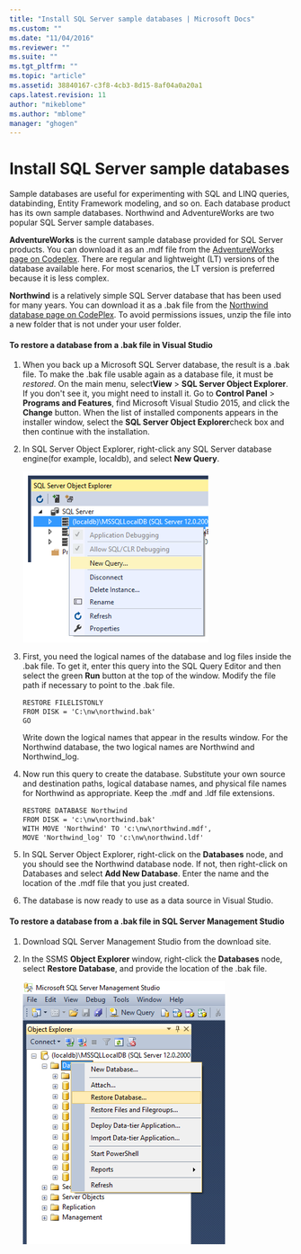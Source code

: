 ```yaml
---
title: "Install SQL Server sample databases | Microsoft Docs"
ms.custom: ""
ms.date: "11/04/2016"
ms.reviewer: ""
ms.suite: ""
ms.tgt_pltfrm: ""
ms.topic: "article"
ms.assetid: 38840167-c3f8-4cb3-8d15-8af04a0a20a1
caps.latest.revision: 11
author: "mikeblome"
ms.author: "mblome"
manager: "ghogen"
---
```

# Install SQL Server sample databases
Sample databases are useful for experimenting with SQL and LINQ queries, databinding,  Entity Framework modeling, and so on.  Each database product has its own sample databases. Northwind and AdventureWorks are two popular SQL Server sample databases.  
  
 **AdventureWorks** is the current sample database provided for SQL Server products. You can download it as an .mdf file from the [AdventureWorks page on Codeplex](http://msftdbprodsamples.codeplex.com/). There are regular and lightweight (LT) versions of the database available here. For most scenarios, the LT version is preferred because it is less complex.  
  
 **Northwind** is a relatively simple SQL Server database that has been used for many years. You can download it as a .bak file from the [Northwind database page on CodePlex](https://northwinddatabase.codeplex.com/). To avoid permissions issues, unzip the file into a new folder that is not under your user folder.  
  
#### To restore a database from a .bak file in Visual Studio  
  
1.  When you back up a Microsoft SQL Server database, the result is a .bak file. To make the .bak file usable again as a database file, it must be *restored*. On the main menu, select**View** > **SQL Server Object Explorer**. If you don't see it, you might need to install it. Go to **Control Panel** > **Programs and Features**, find Microsoft Visual Studio 2015, and click the **Change** button. When the list of installed components appears in the installer window, select the **SQL Server Object Explorer**check box and then continue with the installation.  
  
2.  In SQL Server Object Explorer, right-click any SQL Server database engine(for example, localdb), and select **New Query**.  
  
     ![SQL Server Object Explorer New Query](../data-tools/media/raddata-sql-server-object-explorer-new-query.png "raddata SQL Server Object Explorer New Query")  
  
3.  First, you need the logical names of the database and log files inside the .bak file. To get it, enter this query into the SQL Query Editor and then select the green **Run** button at the top of the window. Modify the file path if necessary to point to the .bak file.  
  
    ```  
    RESTORE FILELISTONLY  
    FROM DISK = 'C:\nw\northwind.bak'  
    GO  
    ```  
  
     Write down the logical names that appear in the results window.  For the Northwind database, the two logical names are Northwind and Northwind_log.  
  
4.  Now run this query to create the database. Substitute your own source and destination paths, logical database names, and physical file names for Northwind as appropriate. Keep the .mdf and .ldf file extensions.  
  
    ```  
    RESTORE DATABASE Northwind  
    FROM DISK = 'c:\nw\northwind.bak'  
    WITH MOVE 'Northwind' TO 'c:\nw\northwind.mdf',  
    MOVE 'Northwind_log' TO 'c:\nw\northwind.ldf'  
    ```  
  
5.  In SQL Server Object Explorer, right-click on the **Databases** node, and you should see the Northwind database node. If not, then right-click on Databases and select **Add New Database**. Enter the name and the location of the .mdf file that you just created.  
  
6.  The database is now ready to use as a data source in Visual Studio.  
  
#### To restore a database from a .bak file in SQL Server Management Studio  
  
1.  Download SQL Server Management Studio from the download site.  
  
2.  In the SSMS **Object Explorer** window, right-click the **Databases** node, select **Restore Database**, and provide the location of the .bak file.  
  
     ![SSMS Restore Database](../data-tools/media/raddata-ssms-restore-database.png "raddata SSMS Restore Database")